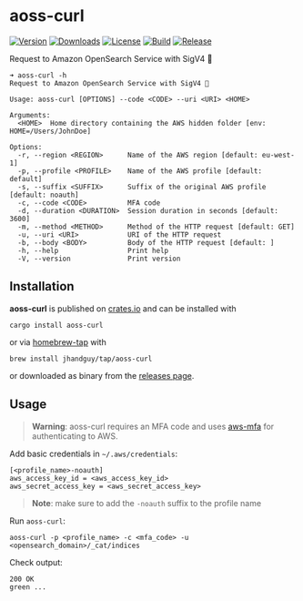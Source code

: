 # aoss-curl

[![Version](https://img.shields.io/crates/v/aoss-curl)](https://crates.io/crates/aoss-curl)
[![Downloads](https://img.shields.io/crates/d/aoss-curl)](https://crates.io/crates/aoss-curl)
[![License](https://img.shields.io/crates/l/aoss-curl)](LICENSE)
[![Build](https://img.shields.io/github/actions/workflow/status/jhandguy/aoss-curl/ci.yaml)](https://github.com/jhandguy/aoss-curl/actions/workflows/ci.yaml)
[![Release](https://img.shields.io/github/actions/workflow/status/jhandguy/aoss-curl/cd.yaml?label=release)](https://github.com/jhandguy/aoss-curl/actions/workflows/cd.yaml)

Request to Amazon OpenSearch Service with SigV4 🔏

```shell
➜ aoss-curl -h
Request to Amazon OpenSearch Service with SigV4 🔏

Usage: aoss-curl [OPTIONS] --code <CODE> --uri <URI> <HOME>

Arguments:
  <HOME>  Home directory containing the AWS hidden folder [env: HOME=/Users/JohnDoe]

Options:
  -r, --region <REGION>      Name of the AWS region [default: eu-west-1]
  -p, --profile <PROFILE>    Name of the AWS profile [default: default]
  -s, --suffix <SUFFIX>      Suffix of the original AWS profile [default: noauth]
  -c, --code <CODE>          MFA code
  -d, --duration <DURATION>  Session duration in seconds [default: 3600]
  -m, --method <METHOD>      Method of the HTTP request [default: GET]
  -u, --uri <URI>            URI of the HTTP request
  -b, --body <BODY>          Body of the HTTP request [default: ]
  -h, --help                 Print help
  -V, --version              Print version
```

## Installation

**aoss-curl** is published on [crates.io](https://crates.io/crates/aoss-curl) and can be installed with

```shell
cargo install aoss-curl
```

or via [homebrew-tap](https://github.com/jhandguy/homebrew-tap) with

```shell
brew install jhandguy/tap/aoss-curl
```

or downloaded as binary from the [releases page](https://github.com/jhandguy/aoss-curl/releases).

## Usage

> **Warning**: aoss-curl requires an MFA code and uses [aws-mfa](https://github.com/jhandguy/aws-mfa) for authenticating to AWS.

Add basic credentials in `~/.aws/credentials`:

```text
[<profile_name>-noauth]
aws_access_key_id = <aws_access_key_id>
aws_secret_access_key = <aws_secret_access_key>
```

> **Note**: make sure to add the `-noauth` suffix to the profile name

Run `aoss-curl`:
```shell
aoss-curl -p <profile_name> -c <mfa_code> -u <opensearch_domain>/_cat/indices
```

Check output:
```shell
200 OK
green ...
```

